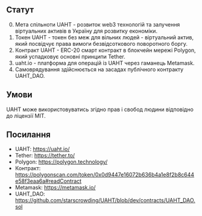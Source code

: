 ## Статут

0. Мета спільноти UAHT - розвиток web3 технологій та залучення віртуальних активів в Україну для розвитку економіки.
1. Токен UAHT - токен без меж для вільних людей - віртуальний актив, який посвідчує права вимоги безвідсоткового поворотного боргу.
2. Контракт UAHT - ERC-20 смарт контракт в блокчейн мережі Polygon, який успадковує основні принципи Tether.
3. uaht.io - платформа для операцій із UAHT через гаманець Metamask.
4. Самоврядування здійснюється на засадах публічного контракту UAHT_DAO.

## Умови

UAHT може використовуватись згідно прав і свобод людини відповідно до ліцензії MIT.

## Посилання

- UAHT: https://uaht.io/
- Tether: https://tether.to/
- Polygon: https://polygon.technology/
- Контракт: https://polygonscan.com/token/0x0d9447e16072b636b4a1e8f2b8c644e58f3eaa6a#readContract
- Metamask: https://metamask.io/
- UAHT_DAO: https://github.com/starscrowding/UAHT/blob/dev/contracts/UAHT_DAO.sol
